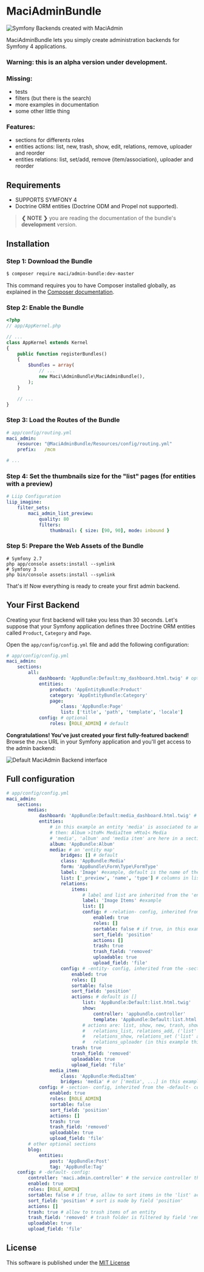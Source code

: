
MaciAdminBundle
===============


<img src="https://github.com/maci1011/MaciAdminBundle/raw/master/Resources/doc/images/maciadmin-promo.png" alt="Symfony Backends created with MaciAdmin" />


MaciAdminBundle lets you simply create administration backends for Symfony 4 applications.


### Warning: this is an alpha version under development.


### Missing:
 - tests
 - filters (but there is the search)
 - more examples in documentation
 - some other little thing


### Features:
 - sections for differents roles
 - entities actions: list, new, trash, show, edit, relations, remove, uploader and reorder
 - entities relations: list, set/add, remove (item/association), uploader and reorder


**Requirements**
----------------

  * SUPPORTS SYMFONY 4
  * Doctrine ORM entities (Doctrine ODM and Propel not supported).

> **❮ NOTE ❯** you are reading the documentation of the bundle's **development** version.


Installation
------------

### Step 1: Download the Bundle

```bash
$ composer require maci/admin-bundle:dev-master
```

This command requires you to have Composer installed globally, as explained
in the [Composer documentation](https://getcomposer.org/doc/00-intro.md).

### Step 2: Enable the Bundle

```php
<?php
// app/AppKernel.php

// ...
class AppKernel extends Kernel
{
    public function registerBundles()
    {
        $bundles = array(
            // ...
            new Maci\AdminBundle\MaciAdminBundle(),
        );
    }

    // ...
}
```

### Step 3: Load the Routes of the Bundle

```yaml
# app/config/routing.yml
maci_admin:
    resource: "@MaciAdminBundle/Resources/config/routing.yml"
    prefix:   /mcm

# ...
```

### Step 4: Set the thumbnails size for the "list" pages (for entities with a preview)

```yaml
# Liip Configuration
liip_imagine:
    filter_sets:
        maci_admin_list_preview:
            quality: 80
            filters:
                thumbnail: { size: [90, 90], mode: inbound }
```

### Step 5: Prepare the Web Assets of the Bundle

```cli
# Symfony 2.7
php app/console assets:install --symlink
# Symfony 3
php bin/console assets:install --symlink
```

That's it! Now everything is ready to create your first admin backend.


Your First Backend
------------------

Creating your first backend will take you less than 30 seconds. Let's suppose
that your Symfony application defines three Doctrine ORM entities called
`Product`, `Category` and `Page`.

Open the `app/config/config.yml` file and add the following configuration:

```yaml
# app/config/config.yml
maci_admin:
    sections:
        all:
            dashboard: 'AppBundle:Default:my_dashboard.html.twig' # optional
            entities:
                product: 'AppEntityBundle:Product'
                category: 'AppEntityBundle:Category'
                page:
                    class: 'AppBundle:Page'
                    list: ['title', 'path', 'template', 'locale']
            config: # optional
                roles: [ROLE_ADMIN] # default
```

**Congratulations! You've just created your first fully-featured backend!**
Browse the `/mcm` URL in your Symfony application and you'll get access to
the admin backend:

![Default MaciAdmin Backend interface](https://github.com/maci1011/MaciAdminBundle/raw/master/Resources/doc/images/maciadmin-promo.png)


Full configuration
------------------

```yaml
# app/config/config.yml
maci_admin:
    sections:
        medias:
            dashboard: 'AppBundle:Default:media_dashboard.html.twig' # optional
            entities:
                # in this example an entity 'media' is associated to an 'album' trough a 'media item'
                # then: Album >1toM< MediaItem >Mto1< Media
                # 'media', 'album' and 'media item' are here in a section named 'medias'
                album: 'AppBundle:Album'
                media: # an 'entity map'
                    bridges: [] # default
                    class: 'AppBundle:Media'
                    form: 'AppBundle\Form\Type\FormType'
                    label: 'Image' #example, default is the name of the section capitalized
                    list: ['_preview', 'name', 'type'] # columns in list views, default is [] (= all fields)
                    relations:
                        items:
                            # label and list are inherited from the 'entity map'
                            label: 'Image Items' #example
                            list: []
                            config: # -relation- config, inherited from the -entity- config:
                                enabled: true
                                roles: []
                                sortable: false # if true, in this example allow to sort the 'media items' of an 'album'
                                sort_field: 'position'
                                actions: []
                                trash: true
                                trash_field: 'removed'
                                uploadable: true
                                upload_field: 'file'
                    config: # -entity- config, inherited from the -section- config:
                        enabled: true
                        roles: []
                        sortable: false
                        sort_field: 'position'
                        actions: # default is []
                            list: 'AppBundle:Default:list.html.twig'
                            show:
                                controller: 'appbundle.controller'
                                template: 'AppBundle:Default:list.html.twig'
                            # actions are: list, show, new, trash, show, edit, relation, remove, uploader,
                            #   relations_list, relations_add, ('list' and 'add' for the sides of relations with multiple elements, like -MANY-toOne)
                            #   relations_show, relations_set ('list' and 'set' for the sides of relations with a single element, like -ONE-toMany),
                            #   relations_uploader (in this example this action can be used to directly upload some media in an album)
                        trash: true
                        trash_field: 'removed'
                        uploadable: true
                        upload_field: 'file'
                media_item:
                    class: 'AppBundle:MediaItem'
                    bridges: 'media' # or ['media', ...] in this example allow to add directly media to an album
            config: # -section- config, inherited from the -default- config:
                enabled: true
                roles: [ROLE_ADMIN]
                sortable: false
                sort_field: 'position'
                actions: []
                trash: true
                trash_field: 'removed'
                uploadable: true
                upload_field: 'file'
        # other optional sections
        blog:
            entities:
                post: 'AppBundle:Post'
                tag: 'AppBundle:Tag'
    config: # -default- config:
        controller: 'maci.admin.controller' # the service controller that contain the Action functions, see the ViewController for more informations
        enabled: true
        roles: [ROLE_ADMIN]
        sortable: false # if true, allow to sort items in the 'list' action, usually this is needed only in relations
        sort_field: 'position' # sort is made by field 'position'
        actions: []
        trash: true # allow to trash items of an entity
        trash_field: 'removed' # trash folder is filtered by field 'removed'
        uploadable: true
        upload_field: 'file'
```


License
-------

This software is published under the [MIT License](LICENSE.md)


